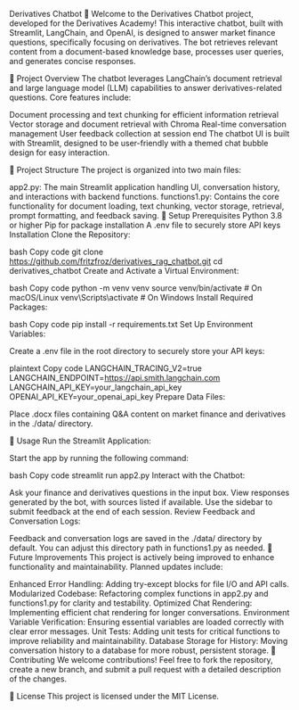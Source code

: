 
Derivatives Chatbot 🤖
Welcome to the Derivatives Chatbot project, developed for the Derivatives Academy! This interactive chatbot, built with Streamlit, LangChain, and OpenAI, is designed to answer market finance questions, specifically focusing on derivatives. The bot retrieves relevant content from a document-based knowledge base, processes user queries, and generates concise responses.

📑 Project Overview
The chatbot leverages LangChain’s document retrieval and large language model (LLM) capabilities to answer derivatives-related questions. Core features include:

Document processing and text chunking for efficient information retrieval
Vector storage and document retrieval with Chroma
Real-time conversation management
User feedback collection at session end
The chatbot UI is built with Streamlit, designed to be user-friendly with a themed chat bubble design for easy interaction.

📂 Project Structure
The project is organized into two main files:

app2.py: The main Streamlit application handling UI, conversation history, and interactions with backend functions.
functions1.py: Contains the core functionality for document loading, text chunking, vector storage, retrieval, prompt formatting, and feedback saving.
🔧 Setup
Prerequisites
Python 3.8 or higher
Pip for package installation
A .env file to securely store API keys
Installation
Clone the Repository:

bash
Copy code
git clone https://github.com/fritzfroz/derivatives_rag_chatbot.git
cd derivatives_chatbot
Create and Activate a Virtual Environment:

bash
Copy code
python -m venv venv
source venv/bin/activate  # On macOS/Linux
venv\Scripts\activate  # On Windows
Install Required Packages:

bash
Copy code
pip install -r requirements.txt
Set Up Environment Variables:

Create a .env file in the root directory to securely store your API keys:

plaintext
Copy code
LANGCHAIN_TRACING_V2=true
LANGCHAIN_ENDPOINT=https://api.smith.langchain.com
LANGCHAIN_API_KEY=your_langchain_api_key
OPENAI_API_KEY=your_openai_api_key
Prepare Data Files:

Place .docx files containing Q&A content on market finance and derivatives in the ./data/ directory.

🚀 Usage
Run the Streamlit Application:

Start the app by running the following command:

bash
Copy code
streamlit run app2.py
Interact with the Chatbot:

Ask your finance and derivatives questions in the input box.
View responses generated by the bot, with sources listed if available.
Use the sidebar to submit feedback at the end of each session.
Review Feedback and Conversation Logs:

Feedback and conversation logs are saved in the ./data/ directory by default.
You can adjust this directory path in functions1.py as needed.
🔄 Future Improvements
This project is actively being improved to enhance functionality and maintainability. Planned updates include:

Enhanced Error Handling: Adding try-except blocks for file I/O and API calls.
Modularized Codebase: Refactoring complex functions in app2.py and functions1.py for clarity and testability.
Optimized Chat Rendering: Implementing efficient chat rendering for longer conversations.
Environment Variable Verification: Ensuring essential variables are loaded correctly with clear error messages.
Unit Tests: Adding unit tests for critical functions to improve reliability and maintainability.
Database Storage for History: Moving conversation history to a database for more robust, persistent storage.
🤝 Contributing
We welcome contributions! Feel free to fork the repository, create a new branch, and submit a pull request with a detailed description of the changes.

📜 License
This project is licensed under the MIT License.

